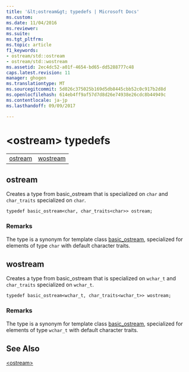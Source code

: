 ```yaml
---
title: '&lt;ostream&gt; typedefs | Microsoft Docs'
ms.custom: 
ms.date: 11/04/2016
ms.reviewer: 
ms.suite: 
ms.tgt_pltfrm: 
ms.topic: article
f1_keywords:
- ostream/std::ostream
- ostream/std::wostream
ms.assetid: 2ec4dc52-a01f-4654-bd65-dd5288777c48
caps.latest.revision: 11
manager: ghogen
ms.translationtype: MT
ms.sourcegitcommit: 5d026c375025b169d5db8445cbb52c0c917b2d8d
ms.openlocfilehash: 614eb4ff9af57d7d8d26e74938e26cdc8b44949c
ms.contentlocale: ja-jp
ms.lasthandoff: 09/09/2017

---
```

# <a name="ltostreamgt-typedefs"></a>&lt;ostream&gt; typedefs
|||  
|-|-|  
|[ostream](#ostream)|[wostream](#wostream)|  
  
##  <a name="ostream"></a>  ostream  
 Creates a type from basic_ostream that is specialized on `char` and `char_traits` specialized on `char`.  
  
```
typedef basic_ostream<char, char_traits<char>> ostream;
```  
  
### <a name="remarks"></a>Remarks  
 The type is a synonym for template class [basic_ostream](../standard-library/basic-ostream-class.md), specialized for elements of type `char` with default character traits.  
  
##  <a name="wostream"></a>  wostream  
 Creates a type from basic_ostream that is specialized on `wchar_t` and `char_traits` specialized on `wchar_t`.  
  
```
typedef basic_ostream<wchar_t, char_traits<wchar_t>> wostream;
```  
  
### <a name="remarks"></a>Remarks  
 The type is a synonym for template class [basic_ostream](../standard-library/basic-ostream-class.md), specialized for elements of type `wchar_t` with default character traits.  
  
## <a name="see-also"></a>See Also  
 [\<ostream>](../standard-library/ostream.md)




